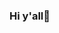 ### Hi y'all👋

<!--
**Shyra14/Shyra14** is a ✨ _special_ ✨ repository because its `README.md` (this file) appears on your GitHub profile.

++ Hey there! this is my first Github Repository for web development semi-finals.
